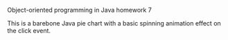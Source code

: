 Object-oriented programming in Java homework 7

This is a barebone Java pie chart with a basic spinning animation effect on the click event.
